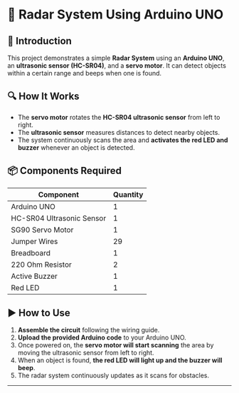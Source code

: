 # 🚀 Radar System Using Arduino UNO

## 📌 Introduction
This project demonstrates a simple **Radar System** using an **Arduino UNO**, an **ultrasonic sensor (HC-SR04)**, and a **servo motor**. It can detect objects within a certain range and beeps when one is found.

## 🔍 How It Works
- The **servo motor** rotates the **HC-SR04 ultrasonic sensor** from left to right.
- The **ultrasonic sensor** measures distances to detect nearby objects.
- The system continuously scans the area and **activates the red LED and buzzer** whenever an object is detected.

## 📦 Components Required
| Component                  | Quantity |
|----------------------------|----------|
| Arduino UNO                | 1        |
| HC-SR04 Ultrasonic Sensor  | 1        |
| SG90 Servo Motor           | 1        |
| Jumper Wires               | 29       |
| Breadboard                 | 1        |
| 220 Ohm Resistor           | 2        |
| Active Buzzer              | 1        |
| Red LED                    | 1        |

## ▶️ How to Use
1. **Assemble the circuit** following the wiring guide.
2. **Upload the provided Arduino code** to your Arduino UNO.
3. Once powered on, the **servo motor will start scanning** the area by moving the ultrasonic sensor from left to right.
4. When an object is found, **the red LED will light up and the buzzer will beep**.
5. The radar system continuously updates as it scans for obstacles.

---


